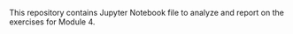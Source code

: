 This repository contains Jupyter Notebook file to analyze and report on the exercises for Module 4. 